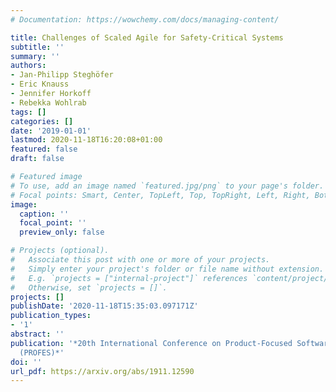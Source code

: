 ```yaml
---
# Documentation: https://wowchemy.com/docs/managing-content/

title: Challenges of Scaled Agile for Safety-Critical Systems
subtitle: ''
summary: ''
authors:
- Jan-Philipp Steghöfer
- Eric Knauss
- Jennifer Horkoff
- Rebekka Wohlrab
tags: []
categories: []
date: '2019-01-01'
lastmod: 2020-11-18T16:20:08+01:00
featured: false
draft: false

# Featured image
# To use, add an image named `featured.jpg/png` to your page's folder.
# Focal points: Smart, Center, TopLeft, Top, TopRight, Left, Right, BottomLeft, Bottom, BottomRight.
image:
  caption: ''
  focal_point: ''
  preview_only: false

# Projects (optional).
#   Associate this post with one or more of your projects.
#   Simply enter your project's folder or file name without extension.
#   E.g. `projects = ["internal-project"]` references `content/project/deep-learning/index.md`.
#   Otherwise, set `projects = []`.
projects: []
publishDate: '2020-11-18T15:35:03.097171Z'
publication_types:
- '1'
abstract: ''
publication: '*20th International Conference on Product-Focused Software Process Improvement
  (PROFES)*'
doi: ''
url_pdf: https://arxiv.org/abs/1911.12590
---
```

